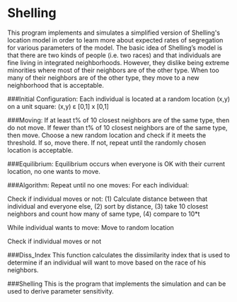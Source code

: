 # Shelling
This program implements and simulates a simplified version of Shelling's location model in order to learn more about expected rates of segregation for various parameters of the model. The basic idea of Shelling’s model is that there are two kinds of people (i.e. two races) and that individuals are fine living in integrated neighborhoods. However, they dislike being extreme minorities where most of their neighbors are of the other type. When too many of their neighbors are of the other type, they move to a new neighborhood that is acceptable.

###Initial Configuration:
Each individual is located at a random location (x,y) on a unit square:
(x,y) ε [0,1] x [0,1]

###Moving:
If at least t% of 10 closest neighbors are of the same type, then do not move.
If fewer than t% of 10 closest neighbors are of the same type, then move. Choose a new random location and check if it meets the threshold. If so, move there. If not, repeat until the randomly chosen location is acceptable.

###Equilibrium:
Equilibrium occurs when everyone is OK with their current location, no one wants to move.

###Algorithm:
Repeat until no one moves: For each individual:

  Check if individual moves or not: (1) Calculate distance between that individual and everyone else, (2) sort by distance, (3) take 10 closest neighbors and count how many of same type, (4) compare to 10*t
  
  While individual wants to move: Move to random location
  
  Check if individual moves or not
  
###Diss_Index
This function calculates the dissimilarity index that is used to determine if an individual will want to move based on the race of his neighbors.

###Shelling
This is the program that implements the simulation and can be used to derive parameter sensitivity.
